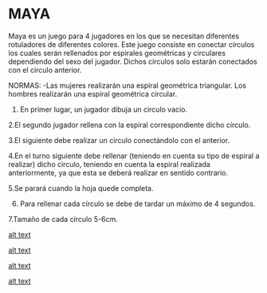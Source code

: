 # MAYA
Maya es un juego para 4 jugadores en los que se necesitan diferentes rotuladores de diferentes colores.
Este juego consiste en conectar círculos los cuales serán rellenados por espirales geométricas y circulares dependiendo del sexo del jugador. Dichos círculos solo estarán conectados con el circulo anterior. 

NORMAS: 
-Las mujeres realizarán una espiral geométrica triangular. Los hombres realizarán una espiral geométrica circular.

1. En primer lugar, un jugador dibuja un circulo vacío. 

2.El segundo jugador rellena con la espiral correspondiente dicho círculo.

3.El siguiente debe realizar un circulo conectándolo con el anterior. 

4.En el turno siguiente debe rellenar (teniendo en cuenta su tipo de espiral a realizar) dicho circulo, teniendo en cuenta la espiral realizada anteriormente, ya que esta se deberá realizar en sentido contrario. 

5.Se parará cuando la hoja quede completa.

6. Para rellenar cada círculo se debe de tardar un máximo de 4 segundos. 

7.Tamaño de cada círculo 5-6cm.

[alt text](https://github.com/LauraColomoSantonja/MAYA/blob/master/image1.jpg "Foto1")

[alt text](https://github.com/LauraColomoSantonja/MAYA/blob/master/image2.jpg "Foto2")

[alt text](https://github.com/LauraColomoSantonja/MAYA/blob/master/image3.jpg "Foto3")

[alt text](https://github.com/LauraColomoSantonja/MAYA/blob/master/image4.jpgg "Foto4")






